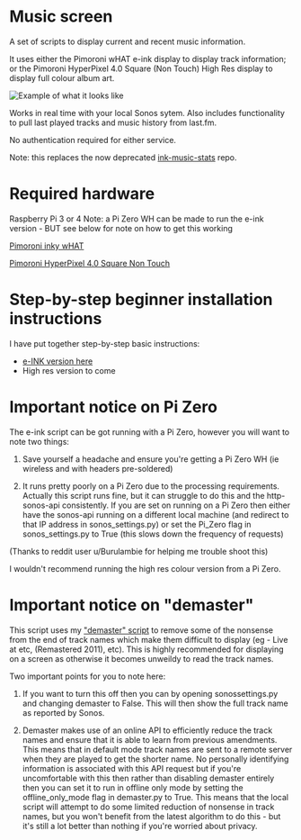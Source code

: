 # Music screen

A set of scripts to display current and recent music information.

It uses either the Pimoroni wHAT e-ink display to display track information; or the Pimoroni HyperPixel 4.0 Square (Non Touch) High Res display to display full colour album art.

![Example of what it looks like](https://user-images.githubusercontent.com/25515609/84962206-370cf800-b0fe-11ea-99c9-b3546d847ecc.jpg)

Works in real time with your local Sonos sytem. Also includes functionality to pull last played tracks and music history from last.fm.

No authentication required for either service.

Note: this replaces the now deprecated [ink-music-stats](https://github.com/hankhank10/ink-music-stats) repo.

# Required hardware

Raspberry Pi 3 or 4
Note: a Pi Zero WH can be made to run the e-ink version - BUT see below for note on how to get this working

[Pimoroni inky wHAT](https://shop.pimoroni.com/products/inky-what?variant=21214020436051)

[Pimoroni HyperPixel 4.0 Square Non Touch](https://shop.pimoroni.com/products/hyperpixel-4-square?variant=30138251477075)

# Step-by-step beginner installation instructions

I have put together step-by-step basic instructions:

- [e-INK version here](https://www.hackster.io/mark-hank/currently-playing-music-on-e-ink-display-310645)
- High res version to come

# Important notice on Pi Zero

The e-ink script can be got running with a Pi Zero, however you will want to note two things:

1. Save yourself a headache and ensure you're getting a Pi Zero WH (ie wireless and with headers pre-soldered)

2. It runs pretty poorly on a Pi Zero due to the processing requirements. Actually this script runs fine, but it can struggle to do this and the http-sonos-api consistently. If you are set on running on a Pi Zero then either have the sonos-api running on a different local machine (and redirect to that IP address in sonos_settings.py) or set the Pi_Zero flag in sonos_settings.py to True (this slows down the frequency of requests)

(Thanks to reddit user u/Burulambie for helping me trouble shoot this)

I wouldn't recommend running the high res colour version from a Pi Zero.

# Important notice on "demaster"

This script uses my ["demaster" script](https://github.com/hankhank10/demaster) to remove some of the nonsense from the end of track names which make them difficult to display (eg - Live at etc, (Remastered 2011), etc). This is highly recommended for displaying on a screen as otherwise it becomes unweildy to read the track names.

Two important points for you to note here:

1. If you want to turn this off then you can by opening sonossettings.py and changing demaster to False. This will then show the full track name as reported by Sonos.

2. Demaster makes use of an online API to efficiently reduce the track names and ensure that it is able to learn from previous amendments. This means that in default mode track names are sent to a remote server when they are played to get the shorter name. No personally identifying information is associated with this API request but if you're uncomfortable with this then rather than disabling demaster entirely then you can set it to run in offline only mode by setting the offline_only_mode flag in demaster.py to True.  This means that the local script will attempt to do some limited reduction of nonsense in track names, but you won't benefit from the latest algorithm to do this - but it's still a lot better than nothing if you're worried about privacy.
